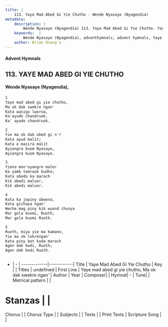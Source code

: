 ```yaml
---
title: |
    113. Yaye Mad Abed Gi Yie Chutho - Wende Nyasaye (Nyagendia)
metadata:
    description: |
        Wende Nyasaye (Nyagendia) 113. Yaye Mad Abed Gi Yie Chutho. Yaye mad abed gi yie chutho, Ma ok dak swekre ngan' Kata wasigu lworoa, Ka'ayudo chandruok, Ka' ayudo chandruok.  
    keywords:  |
        Wende Nyasaye (Nyagendia), adventhymnals, advent hymnals, Yaye Mad Abed Gi Yie Chutho, Yaye mad abed gi yie chutho, Ma ok dak swekre ngan'. 
    author: Brian Onang'o
---
```


#### Advent Hymnals
## 113. YAYE MAD ABED GI YIE CHUTHO
####  Wende Nyasaye (Nyagendia),

```txt
1
Yaye mad abed gi yie chutho,
Ma ok dak swekre ngan'
Kata wasigu lworoa,
Ka'ayudo chandruok,
Ka' ayudo chandruok.

2
Yie ma ok dak obed gi n'r
Kata ayud malit;
Kata e masira malit
Ayiengra kuom Nyasaye,
Ayiengra kuom Nyasaye.

3
Yieno mon'oyangre maler
Ka yamb temruok kudho;
Kata abedo ka marach
Kik abedi maluor,
Kik abedi maluor.

4
Kata ka jopiny obwona,
Kata gichaya ngan'
Weche mag piny kik wuond chunya
Mar gola kuomi, Ruoth;
Mar gola kuomi Ruoth.

5
Ruoth, miya yie ma kamano,
Yie ma ok lokrengan'
Kata piny bet koda marach
Agen dak kodi, Ruoth;
Agen dak kodi Ruoth.



```

- |   -  |
-------------|------------|
Title | Yaye Mad Abed Gi Yie Chutho |
Key |  |
Titles | undefined |
First Line | Yaye mad abed gi yie chutho, Ma ok dak swekre ngan' |
Author | 
Year | 
Composer| |
Hymnal|  - |
Tune|  |
Metrical pattern | |
# Stanzas |  |
Chorus |  |
Chorus Type |  |
Subjects | |
Texts |  |
Print Texts | 
Scripture Song |  |
    
